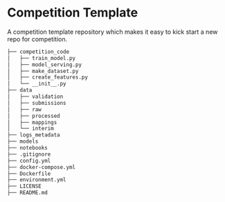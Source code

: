 # Competition Template

A competition template repository which makes it easy to kick start a new repo for competition. 

```bash
├── competition_code
│   ├── train_model.py
│   ├── model_serving.py
│   ├── make_dataset.py
│   ├── create_features.py
│   └── __init__.py
├── data
│   ├── validation
│   ├── submissions
│   ├── raw
│   ├── processed
│   ├── mappings
│   └── interim
├── logs_metadata
├── models
├── notebooks
├── .gitignore
├── config.yml
├── docker-compose.yml
├── Dockerfile
├── environment.yml
├── LICENSE
├── README.md

```

